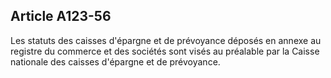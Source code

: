 Article A123-56
----
Les statuts des caisses d'épargne et de prévoyance déposés en annexe au registre
du commerce et des sociétés sont visés au préalable par la Caisse nationale des
caisses d'épargne et de prévoyance.
